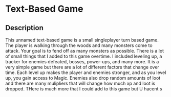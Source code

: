 # Text-Based Game

## Description
This unnamed text-based game is a small singleplayer turn based game. The player is walking through the woods and many monsters come to attack. Your goal is to fend off as many monsters as possible. There is a lot of small things that I added to this game overtime. I included leveling up, a tracker for enemies defeated, bosses, power-ups, and many more. It is a very simple game but there are a lot of different factors that change over time. Each level up makes the player and enemies stronger, and as you level up, you gain access to Magic. Enemies also drop random amounts of loot and there are many mulipliers that will change how much xp and loot is dropped. THere is much more that I could add to this game but U hacent s
